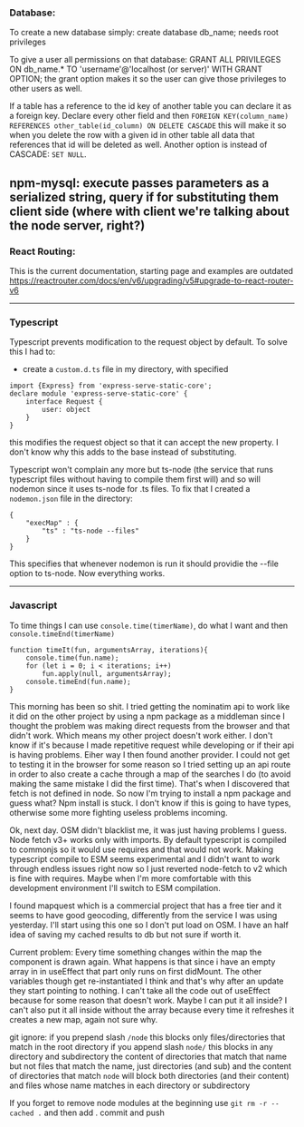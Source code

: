### Database:

To create a new database simply:
create database db_name; needs root privileges

To give a user all permissions on that database:
GRANT ALL PRIVILEGES ON db_name.\* TO 'username'@'localhost (or server)' WITH GRANT OPTION; the grant option makes it so the user can give those privileges to other users as well.

If a table has a reference to the id key of another table you can declare it as a foreign key.
Declare every other field and then
`FOREIGN KEY(column_name) REFERENCES other_table(id_column) ON DELETE CASCADE`
this will make it so when you delete the row with a given id in other table all data that references that id will
be deleted as well.
Another option is instead of CASCADE: `SET NULL`.

## npm-mysql: execute passes parameters as a serialized string, query if for substituting them client side (where with client we're talking about the node server, right?)

### React Routing:

This is the current documentation, starting page and examples are outdated
https://reactrouter.com/docs/en/v6/upgrading/v5#upgrade-to-react-router-v6

---

### Typescript

Typescript prevents modification to the request object by default. To solve this I had to:

- create a `custom.d.ts` file in my directory, with specified

```
import {Express} from 'express-serve-static-core';
declare module 'express-serve-static-core' {
    interface Request {
        user: object
    }
}
```

this modifies the request object so that it can accept the new property. I don't know why this adds to the base instead
of substituting.

Typescript won't complain any more but ts-node (the service that runs typescript files without having to compile them first will) and so will nodemon since it uses ts-node for .ts files.
To fix that I created a `nodemon.json` file in the directory:

```
{
    "execMap" : {
        "ts" : "ts-node --files"
    }
}
```

This specifies that whenever nodemon is run it should providie the --file option to ts-node. Now everything works.

---

### Javascript

To time things I can use
`console.time(timerName)`, do what I want and then `console.timeEnd(timerName)`

```
function timeIt(fun, argumentsArray, iterations){
    console.time(fun.name);
    for (let i = 0; i < iterations; i++)
        fun.apply(null, argumentsArray);
    console.timeEnd(fun.name);
}
```

This morning has been so shit.
I tried getting the nominatim api to work like it did on the other project by using a npm package as a middleman since I thought the problem
was making direct requests from the browser and that didn't work. Which means my other project doesn't work either. I don't know if it's
because I made repetitive request while developing or if their api is having problems.
Eiher way I then found another provider. I could not get to testing it in the browser for some reason so I tried setting up an api route in order
to also create a cache through a map of the searches I do (to avoid making the same mistake I did the first time).
That's when I discovered that fetch is not defined in node. So now I'm trying to install a npm package and guess what?
Npm install is stuck. I don't know if this is going to have types, otherwise some more fighting useless problems incoming.

Ok, next day. OSM didn't blacklist me, it was just having problems I guess.
Node fetch v3+ works only with imports. By default typescript is compiled to commonjs so it would use requires and that would not work.
Making typescript compile to ESM seems experimental and I didn't want to work through endless issues right now so I just reverted node-fetch to v2
which is fine with requires. Maybe when I'm more comfortable with this development environment I'll switch to ESM compilation.

I found mapquest which is a commercial project that has a free tier and it seems to have good geocoding, differently from the service I was using yesterday.
I'll start using this one so I don't put load on OSM. I have an half idea of saving my cached results to db but not sure if worth it.

Current problem:
Every time something changes within the map the component is drawn again.
What happens is that since i have an empty array in in useEffect that part only runs on first didMount. The other variables though get re-instantiated I think
and that's why after an update they start pointing to nothing.
I can't take all the code out of useEffect because for some reason that doesn't work. Maybe I can put it all inside?
I can't also put it all inside without the array because every time it refreshes it creates a new map, again not sure why.

git ignore:
if you prepend slash `/node` this blocks only files/directories that match in the root directory
if you append slash `node/` this blocks in any directory and subdirectory the content of directories that match that name but not files that match the name, just directories (and sub) and the content of directories that match
`node` will block both directories (and their content) and files whose name matches in each directory or subdirectory

If you forget to remove node modules at the beginning use `git rm -r --cached .` and then add . commit and push
